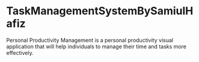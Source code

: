 # TaskManagementSystemBySamiulHafiz
 Personal Productivity Management is a personal  productivity visual application that will help  individuals to manage their time and tasks  more effectively.
